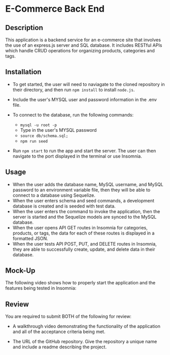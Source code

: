 # E-Commerce Back End

## Description

This application is a backend service for an e-commerce site that involves the use of an express.js server and SQL database. It includes RESTful APIs which handle CRUD operations for organizing products, categories and tags. 


## Installation

* To get started, the user will need to naviagate to the cloned repository in their directory, and then run `npm install` to install `node.js`.

* Include the user's MYSQL user and password information in the .env file.

* To connect to the database, run the following commands:
  * `mysql -u root -p`
  * Type in the user's MYSQL password
  * `source db/schema.sql;`
  * `npm run seed`

* Run `npm start` to run the app and start the server. The user can then navigate to the port displayed in the terminal or use Insomnia.

## Usage

* When the user adds the database name, MySQL username, and MySQL password to an environment variable file, then they will be able to connect to a database using Sequelize.
* When the user enters schema and seed commands, a development database is created and is seeded with test data.
* When the user enters the command to invoke the application, then the server is started and the Sequelize models are synced to the MySQL database.
* When the user opens API GET routes in Insomnia for categories, products, or tags, the data for each of these routes is displayed in a formatted JSON.
* When the user tests API POST, PUT, and DELETE routes in Insomnia, they are able to successfully create, update, and delete data in their database.

## Mock-Up

The following video shows how to properly start the application and the features being tested in Insomnia:


## Review

You are required to submit BOTH of the following for review:

* A walkthrough video demonstrating the functionality of the application and all of the acceptance criteria being met.

* The URL of the GitHub repository. Give the repository a unique name and include a readme describing the project.
